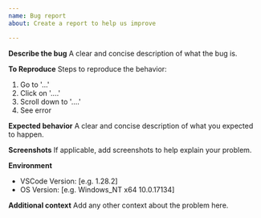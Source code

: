 ```yaml
---
name: Bug report
about: Create a report to help us improve

---
```


**Describe the bug**
A clear and concise description of what the bug is.

**To Reproduce**
Steps to reproduce the behavior:
1. Go to '...'
2. Click on '....'
3. Scroll down to '....'
4. See error

**Expected behavior**
A clear and concise description of what you expected to happen.

**Screenshots**
If applicable, add screenshots to help explain your problem.

**Environment**
 - VSCode Version: [e.g. 1.28.2]
 - OS Version: [e.g. Windows_NT x64 10.0.17134]

**Additional context**
Add any other context about the problem here.
